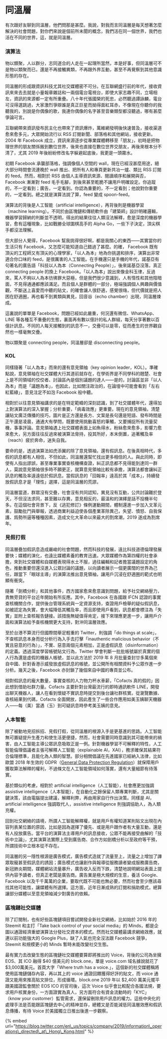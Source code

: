 # 同溫層

有次跟好友聊到同溫層，他們問那是甚麼。我說，對我而言同溫層是每天想著怎麼解決的社會問題，對你們來說是個前所未聞的概念，我們活在同一個世界，我們也活在不同的世界，這，就是同溫層。

### ‌演算法

‌物以類聚，人以群分，志同道合的人走在一起理所當然，本是好事，但同溫層可不是物以類聚而已，還是不再接觸異類，不再跟外界互動，甚至不再覺察到其他意識形態的存在。

‌同溫層的形成跟資訊科技尤其社交媒體密不可分。在互聯網盛行前的年代，接收資訊來來去去就是小量報章雜誌和一兩個電台電視台，即使大家志趣不同，立場相左，資訊的來源都一定有所重疊。八十年代張國榮的死忠，必然聽過譚詠麟，電台可沒得選跳過，大家激烈爭辯誰是真正巨星而拗得面紅耳赤，不像現在你聽你的我聽我的，別說是你偶像的歌，我連你偶像的名字甚至音樂類型都沒聽過，哪有甚麼爭論可言。

‌互聯網帶來資訊發布民主化也帶來了資訊爆炸，萬維網發明後快速普及，接收渠道愈來愈多元，大眾開始流行以 RSS 訂閱新聞、部落格和其他網站，接收更新。2004 年 Facebook 成立，資訊來源逐步從專業媒體轉移至「朋友」，初時是把物理世界的朋友關係搬到數位世界，後來也直接在數位世界交朋友，再後來根本分不清了，尤其 2019 年後紛紛修改名字躲避起底後，我更是一頭霧水。

‌初期 Facebook 承襲部落格，強調像個人空間的 wall，現在已經沒甚麼用途，絕大部分時間會流連晚於 wall 推出、把所有人和專頁更新共冶一爐、類比 RSS 訂閱的 feed。然而，相對於 RSS 由個人主導資訊來源、閱讀順序和展開與否，Facebook 漸漸對 feed 毛手毛腳，到後來甚至乾脆不讓用戶明確設定。你追蹤的，不一定看到；廣告，一定看到。你認為重要的，不一定看到；他說對你重要的，一定看到。總之就是演算法說了算，feed 變成 spoon-feed。

‌演算法的背後是人工智能（artificial intelligence），再背後則是機器學習（machine learning）。不同於由區塊鏈和傳統軟件由「建築師」設計明確邏輯，機器學習歸納的判斷並不透明，得出的結果往往人類沒法解釋，愈是深度的機器學習，愈有這種現象，比如戰勝全球圍棋高手的 Alpha Go，一些下子決定，頂尖棋手都沒法理解。

‌但大部分人覺得，Facebook 幫我挑得很好啊，都是我關心的東西——其實當你的生活只有 Facebook，又怎麼可能知道自己錯過了甚麼。的確， Facebook 既有頂尖的工程師又有頂尖的心理學家，「以人為本」地為你挑選和排序，演算出非常適合你口味的 feed，是很厲害的人工智能。在手機還只是手機的年代，諾基亞有句著名的廣告語「科技以人為本（Connecting People）」，後來諾基亞沒落，真正 connecting people 的換上 Facebook。「以人為本」說出來像金科玉律，反過來，罵人不夠以人為本彷彿罪大惡極，但是我們很少意識到，人有惰性和其他陰暗面，不見得通通都應該滿足。而且個人是群體的一部分，極端強調個人興趣與價值觀，不斷送上喜愛而中聽的貼文，的確會讓人很舒適，感覺很嗨，但代價就是把人困在舒適圈，再也看不到異類與異見，回音谷（echo chamber）出現，同溫層煉成。

‌這裏說的單單是 Facebook，問題已經如此嚴重，何況還有微信、WhatsApp、LINE 等各種互不重疊的生態，裏面再有數以億計的私人群組，每天分享著數以百億計訊息。不同的人每天接觸到的訊息不一，交疊可以是零，從而產生的世界觀自然也一樣毫無交疊。

‌物以類聚是 connecting people，同溫層卻是 disconnecting people。

### ‌KOL

‌同樣隨著「以人為本」而來的還有意見領袖（key opinion leader，KOL）。準確點說，意見領袖在社交媒體大行其道前就存在，在學術界是不同學科的翹楚、社會上是不同領域的佼佼者、討論區內是個別議題的達人——是的，討論區並非「以人為本」而是「議題為本」，也因此，比如關注政治的，在論壇中可能會看到「左右紅藍綠」，意見注定不如泡 Facebook 般中聽。

‌相對於以往意見領袖講求的是在特定範疇的深刻認識，到了社交媒體年代，還得加上對演算法的深入掌握；分析重要，「病毒效應」更重要。現在的意見領袖，清楚讓貼文廣泛傳播的技巧，圖片是正方還是長方、文案是長句還是短語、發布時間是正午還是凌晨，通通大有學問，既要使用挑動喜怒的筆觸，又要捕捉所有流量契機，事事評論。意見領袖遇上社交媒體表面上如魚得水，粉絲愈來愈多，影響力愈來愈大，另方面往往反過來被演算法脅持，投其所好，本末倒置，追著觸及率（reach）疲於奔命，迷失自我。

‌要命的是，透過演算法如虎添翼的除了意見領袖，還有假訊息。在後真相時代，多假的訊息都有人相信，不但如此，同溫層還幫忙找出更多相信的人。與此同時，即使有人指出謬誤，甚至專業事實查核機構查證，糾正訊息都不見得能到達同一群人，莫說意見領袖很多時不願更正，就算意見領袖比較有承擔，演算法都會讓糾正訊息的觸及率遠遠低於假訊息。當假訊息的「回報率」遠高於其「成本」，持續發放假訊息才是「理性」選擇，這是同溫層的荒謬。

‌同溫層當道，群眾沒有交疊，社會沒有共同認知，異見沒有互動，公共討論難於登天，不但沒法求同，甚至難以存異，意見相反的，最溫和的演繹是話不投機半句多。在這個社會背景下，反《逃犯修訂》條例運動期間，體制還進一步加入文革元素，鼓勵批鬥與舉報，透過商業利益迫使各個產業革除異己，失望、憤怒、自我保護、爲勢所逼等種種因素，造成文化大革命以來最大的割席潮，2019 遂成為割席年。

### ‌見假打假

‌同溫層疊加假訊息造成嚴峻的社會問題，然而科技的發展，遠比科技道德倫理發展要快；媒體的演化，也遠比媒體素養的教育迅速。大眾媒體作為第四權的社會承擔，來到社交媒體和自媒體表現得水土不服，過往編輯和記者擔當議題設定的角色，推動重要但還沒進入公眾討論的議題，以向讀者展示一個更廣闊的世界為己任，跟當下「眼球主導」的演算法推出意見領袖，讓用戶沉浸在舒適圈的範式也明顯有衝突。

‌隨著「劍橋分析」和其他事件，西方國家愈來愈意識到問題，給予社交網絡壓力，責無旁貸的平台近年開始有所反應。其中，Facebook 在各國跟 IFCN 認證的事實查核機關合作，提供後台管理系統與一定資源支持，查證用戶檢舉的疑似假訊息，如被認定為失實，會大幅降低其觸及率，而且即使用戶看到，訊息都會標注為「失實」並附上查核報告鏈接。該措施無疑值得肯定，接下來理應更進一步，讓用戶介面和演算法給予查核機關更大支持，對沖同溫層效應。

‌至於台港不算流行但國際間舉足輕重的 Twitter，則強調「do things at scale」，不查核訊息本身而從分析行為入手去打擊「inauthentic malicious behavior（不實且惡意的行為）」，不實、惡意兩個元素相加，正是虛假訊息（disinformation）的定義。透過深度學習帳號貼文行為，Twitter 學會判斷一批批帳號屬於真實的個人行為還是虛假的機器人帳號，並以此方法於 2019 年 8 月批量查封廿多萬個來自中國、針對香港示威發放虛假訊息的帳號，並公開所有相關資料予公眾作進一步分析。幾天之後，Facebook 亦封鎖了幾個來自中國的專頁並公布。

‌相對假訊息的龐大數量，事實查核的人力物力杯水車薪，「Cofacts 真的假的」因此想到借助社群力量。Cofacts 主要針對台灣最流行的即時通訊軟件 LINE，開發出聊天機器人，讓人在看到懷疑不實訊息時提交到後台讓社群核實。從瀏覽數據、查核結果到代碼，Cofacts 全面開放，因此產生了一些合作應用如美玉姨聊天機器人——每（美）當遇（玉）到可疑訊息時參考美玉姨的意見。

### ‌人本智能

除了被動地見招拆招、見假打假，從同溫層的根源入手是更基進的思路。人工智能無可置疑提升生產力和使生活更便捷，然而，社會需要同時意識到其可能帶來的禍害，由人工智能主導公眾訊息吸取正是一例。針對機器學習不可解釋的特性，人工智能倫理倡議者主張可解釋人工智能（explainable AI，XAI），務求確保其結果符合倫理標準，且能化為人類的智慧。部分相關倡議在先進國家已經納入法律，比如 歐盟 2018 年生效的 GDPR（[General Data Protection Regulation](https://en.wikipedia.org/wiki/General_Data_Protection_Regulation)）就保障用戶獲取算法解釋的權利，不過條文在人工智能領域如何落實，還有大量細節有待落實。

‌基於類似的考慮，相對於 artificial intelligence（人工智能），社會應更加強調 assistive intelligence（人本智能），在自動化之餘保留人類專業判斷，尤其是關鍵決策，該由電腦提出建議，解釋利弊，再由用家自行作出決策。同樣是 AI，artificial intelligence 強調取代人，assistive intelligence 則強調協助人，為人類充權。

‌回到社交網絡的語境，所謂人工智能解釋權，就是用戶有權知道某則貼文出現在內容列表某位置的原因，比如是因為選擇了優先、或是用戶跟作者有大量互動，還是有人投放廣告。當平台的演算法主導用戶的訊息接收，公眾不能再接受曲解的「技術中立論」，尤其演算法實際上受到廣告商、合作方如劍橋分析以至政府等干預，所謂技術中立根本從不存在。

‌同溫層的另一隱性根源是廣告模式，廣告模式造就了流量至上，流量之上增加了譁眾取寵甚至假訊息的誘因；廣告模式也讓創作與報導從服務讀者變成服務廣告商，新冠肺炎期間，媒體網站流量暴升，廣告收入反而下跌，清楚地說明網站表面上提供內容予讀者，但真正老闆是廣告商。廣告業是極大規模的生意，養活 Google、Facebook 以及千千萬萬的企業，要取代既不可能也無必要，然而社會至少應該尋找其他可能性，讓媒體有所選擇。這方面，近年日漸成熟的訂閱和捐助模式，總算讓部分媒體以至意見領袖減少對廣告的依賴。

### ‌區塊鏈社交媒體

‌除了訂閱制，也有好些區塊鏈項目嘗試開發全新社交網絡，比如始於 2016 年的 Steemit 和主打「Take back control of your social media」的 Minds，都是企圖以通證經濟重塑演算法分發社交資本的模式。然而社交媒體最講求網絡效應，就連以前功能強大的 Google Plus，缺了人氣也完全沒法跟 Facebook 競爭，Steemit 和規模更小的 Minds 暫時未能改變社交生態。

‌最有實力去改變生態的區塊鏈社交媒體要算即將推出的 Voice，背後的公司為坐擁 EOS、其 ICO 融得 $40 億美元的 block.one，單是 voice.com 域名據說就花了 $3,000萬美元。首頁大字「Where truth has a voice.」，這個新的社交媒體稱將使用區塊鏈儲存內容，再以其上的 voice 通證回饋獲得好評的貼文，而 voice 通證又能用來推高貼文排位，形成循環。block.one 2019 年以 $2,400 萬美元擺平跟美國證監會關於 EOS ICO 的官司後，這次 Voice 似乎會比較配合各國法規，要求用戶核實身份，一方面證實為真人，另方面符合有資金流動時的「KYC」（know your customer）監管需求，還保留刪除用戶訊息的權力。這些中央化的處理手法是否能跟區塊鏈去中心的精神並存，總體又是否能減低同溫層效應和假訊息傳播，有待 Voice 於美國獨立日推出後進一步觀察。



{% embed url="https://blog.twitter.com/en\_us/topics/company/2019/information\_operations\_directed\_at\_Hong\_Kong.html" %}





